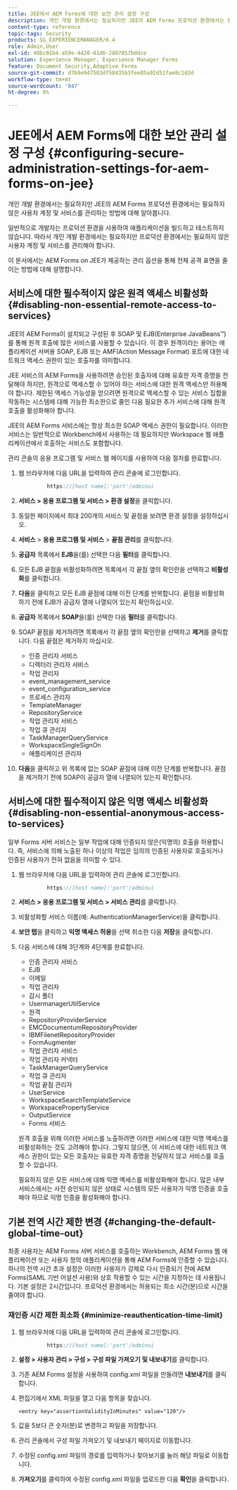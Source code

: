 ```yaml
---
title: JEE에서 AEM Forms에 대한 보안 관리 설정 구성
description: 개인 개발 환경에서는 필요하지만 JEE의 AEM Forms 프로덕션 환경에서는 필요하지 않은 사용자 계정 및 서비스를 관리하는 방법에 대해 알아봅니다.
content-type: reference
topic-tags: Security
products: SG_EXPERIENCEMANAGER/6.4
role: Admin,User
exl-id: 40bc01b4-a59e-4420-81d6-2887857bddce
solution: Experience Manager, Experience Manager Forms
feature: Document Security,Adaptive Forms
source-git-commit: d7b9e947503df58435b3fee85a92d51fae8c1d2d
workflow-type: tm+mt
source-wordcount: '847'
ht-degree: 0%

---
```


# JEE에서 AEM Forms에 대한 보안 관리 설정 구성 {#configuring-secure-administration-settings-for-aem-forms-on-jee}

개인 개발 환경에서는 필요하지만 JEE의 AEM Forms 프로덕션 환경에서는 필요하지 않은 사용자 계정 및 서비스를 관리하는 방법에 대해 알아봅니다.

일반적으로 개발자는 프로덕션 환경을 사용하여 애플리케이션을 빌드하고 테스트하지 않습니다. 따라서 개인 개발 환경에서는 필요하지만 프로덕션 환경에서는 필요하지 않은 사용자 계정 및 서비스를 관리해야 합니다.

이 문서에서는 AEM Forms on JEE가 제공하는 관리 옵션을 통해 전체 공격 표면을 줄이는 방법에 대해 설명합니다.

## 서비스에 대한 필수적이지 않은 원격 액세스 비활성화 {#disabling-non-essential-remote-access-to-services}

JEE의 AEM Forms이 설치되고 구성된 후 SOAP 및 EJB(Enterprise JavaBeans™)를 통해 원격 호출에 많은 서비스를 사용할 수 있습니다. 이 경우 원격이라는 용어는 애플리케이션 서버용 SOAP, EJB 또는 AMF(Action Message Format) 포트에 대한 네트워크 액세스 권한이 있는 호출자를 의미합니다.

JEE 서비스의 AEM Forms을 사용하려면 승인된 호출자에 대해 유효한 자격 증명을 전달해야 하지만, 원격으로 액세스할 수 있어야 하는 서비스에 대한 원격 액세스만 허용해야 합니다. 제한된 액세스 가능성을 얻으려면 원격으로 액세스할 수 있는 서비스 집합을 작동하는 시스템에 대해 가능한 최소한으로 줄인 다음 필요한 추가 서비스에 대해 원격 호출을 활성화해야 합니다.

JEE의 AEM Forms 서비스에는 항상 최소한 SOAP 액세스 권한이 필요합니다. 이러한 서비스는 일반적으로 Workbench에서 사용하는 데 필요하지만 Workspace 웹 애플리케이션에서 호출하는 서비스도 포함합니다.

관리 콘솔의 응용 프로그램 및 서비스 웹 페이지를 사용하여 다음 절차를 완료합니다.

1. 웹 브라우저에 다음 URL을 입력하여 관리 콘솔에 로그인합니다.

   ```java
            https://[host name]:'port'/adminui
   ```

1. **서비스 > 응용 프로그램 및 서비스 > 환경 설정**&#x200B;을 클릭합니다.
1. 동일한 페이지에서 최대 200개의 서비스 및 끝점을 보려면 환경 설정을 설정하십시오.
1. **서비스** > **응용 프로그램 및 서비스** > **끝점 관리**&#x200B;를 클릭합니다.
1. **공급자** 목록에서 **EJB**&#x200B;을(를) 선택한 다음 **필터**&#x200B;를 클릭합니다.
1. 모든 EJB 끝점을 비활성화하려면 목록에서 각 끝점 옆의 확인란을 선택하고 **비활성화**&#x200B;를 클릭합니다.
1. **다음**&#x200B;을 클릭하고 모든 EJB 끝점에 대해 이전 단계를 반복합니다. 끝점을 비활성화하기 전에 EJB가 공급자 열에 나열되어 있는지 확인하십시오.
1. **공급자** 목록에서 **SOAP**&#x200B;을(를) 선택한 다음 **필터**&#x200B;를 클릭합니다.
1. SOAP 끝점을 제거하려면 목록에서 각 끝점 옆의 확인란을 선택하고 **제거**&#x200B;를 클릭합니다. 다음 끝점은 제거하지 마십시오.

   * 인증 관리자 서비스
   * 디렉터리 관리자 서비스
   * 작업 관리자
   * event_management_service
   * event_configuration_service
   * 프로세스 관리자
   * TemplateManager
   * RepositoryService
   * 작업 관리자 서비스
   * 작업 큐 관리자
   * TaskManagerQueryService
   * WorkspaceSingleSignOn
   * 애플리케이션 관리자

1. **다음**&#x200B;을 클릭하고 위 목록에 없는 SOAP 끝점에 대해 이전 단계를 반복합니다. 끝점을 제거하기 전에 SOAP이 공급자 열에 나열되어 있는지 확인합니다.

## 서비스에 대한 필수적이지 않은 익명 액세스 비활성화 {#disabling-non-essential-anonymous-access-to-services}

일부 Forms 서버 서비스는 일부 작업에 대해 인증되지 않은(익명의) 호출을 허용합니다. 즉, 서비스에 의해 노출된 하나 이상의 작업은 임의의 인증된 사용자로 호출되거나 인증된 사용자가 전혀 없음을 의미할 수 있다.

1. 웹 브라우저에 다음 URL을 입력하여 관리 콘솔에 로그인합니다.

   ```java
            https://[host name]:'port'/adminui
   ```

1. **서비스 > 응용 프로그램 및 서비스 > 서비스 관리**&#x200B;를 클릭합니다.
1. 비활성화할 서비스 이름(예: AuthenticationManagerService)을 클릭합니다.
1. **보안 탭**&#x200B;을 클릭하고 **익명 액세스 허용**&#x200B;을 선택 취소한 다음 **저장**&#x200B;을 클릭합니다.
1. 다음 서비스에 대해 3단계와 4단계를 완료합니다.

   * 인증 관리자 서비스
   * EJB
   * 이메일
   * 작업 관리자
   * 감시 폴더
   * UsermanagerUtilService
   * 원격
   * RepositoryProviderService
   * EMCDocumentumRepositoryProvider
   * IBMFilenetRepositoryProvider
   * FormAugmenter
   * 작업 관리자 서비스
   * 작업 관리자 커넥터
   * TaskManagerQueryService
   * 작업 큐 관리자
   * 작업 끝점 관리자
   * UserService
   * WorkspaceSearchTemplateService
   * WorkspacePropertyService
   * OutputService
   * Forms 서비스

   원격 호출을 위해 이러한 서비스를 노출하려면 이러한 서비스에 대한 익명 액세스를 비활성화하는 것도 고려해야 합니다. 그렇지 않으면, 이 서비스에 대한 네트워크 액세스 권한이 있는 모든 호출자는 유효한 자격 증명을 전달하지 않고 서비스를 호출할 수 있습니다.

   필요하지 않은 모든 서비스에 대해 익명 액세스를 비활성화해야 합니다. 많은 내부 서비스에서는 사전 승인되지 않은 상태로 시스템의 모든 사용자가 익명 인증을 호출해야 하므로 익명 인증을 활성화해야 합니다.

## 기본 전역 시간 제한 변경 {#changing-the-default-global-time-out}

최종 사용자는 AEM Forms 서버 서비스를 호출하는 Workbench, AEM Forms 웹 애플리케이션 또는 사용자 정의 애플리케이션을 통해 AEM Forms에 인증할 수 있습니다. 하나의 전역 시간 초과 설정은 이러한 사용자가 강제로 다시 인증되기 전에 AEM Forms(SAML 기반 어설션 사용)와 상호 작용할 수 있는 시간을 지정하는 데 사용됩니다. 기본 설정은 2시간입니다. 프로덕션 환경에서는 허용되는 최소 시간(분)으로 시간을 줄여야 합니다.

### 재인증 시간 제한 최소화 {#minimize-reauthentication-time-limit}

1. 웹 브라우저에 다음 URL을 입력하여 관리 콘솔에 로그인합니다.

   ```java
            https://[host name]:'port'/adminui
   ```

1. **설정 > 사용자 관리 > 구성 > 구성 파일 가져오기 및 내보내기**&#x200B;를 클릭합니다.
1. 기존 AEM Forms 설정을 사용하여 config.xml 파일을 만들려면 **내보내기**&#x200B;를 클릭합니다.
1. 편집기에서 XML 파일을 열고 다음 항목을 찾습니다.

   `<entry key="assertionValidityInMinutes" value="120"/>`

1. 값을 5보다 큰 숫자(분)로 변경하고 파일을 저장합니다.
1. 관리 콘솔에서 구성 파일 가져오기 및 내보내기 페이지로 이동합니다.
1. 수정된 config.xml 파일의 경로를 입력하거나 찾아보기를 눌러 해당 파일로 이동합니다.
1. **가져오기**&#x200B;를 클릭하여 수정된 config.xml 파일을 업로드한 다음 **확인**&#x200B;을 클릭합니다.
